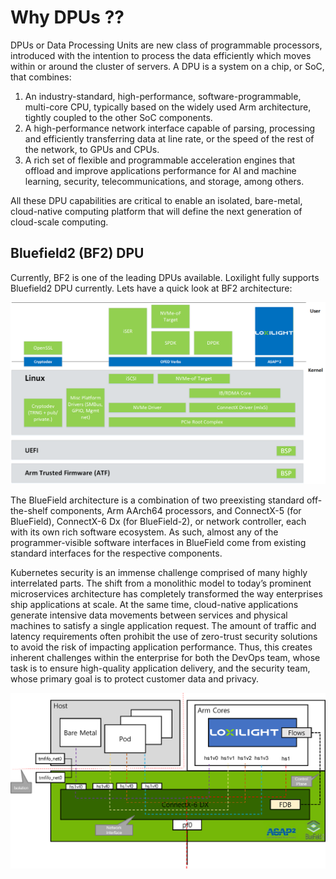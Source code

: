 # Why DPUs ??

DPUs or Data Processing Units are new class of programmable processors, introduced with the intention to process the data efficiently which moves within or around the cluster of servers. A DPU is a system on a chip, or SoC, that combines:

1.	An industry-standard, high-performance, software-programmable, multi-core CPU, typically based on the widely used Arm architecture, tightly coupled to the other SoC components.
2.	A high-performance network interface capable of parsing, processing and efficiently transferring data at line rate, or the speed of the rest of the network, to GPUs and CPUs.
3.	A rich set of flexible and programmable acceleration engines that offload and improve applications performance for AI and machine learning, security, telecommunications, and storage, among others.

All these DPU capabilities are critical to enable an isolated, bare-metal, cloud-native computing platform that will define the next generation of cloud-scale computing.

## Bluefield2 (BF2) DPU

Currently, BF2 is one of the leading DPUs available. Loxilight fully supports Bluefield2 DPU currently.  Lets have a quick look at BF2 architecture:

![ebpf](photos/bf2.png)

The BlueField architecture is a combination of two preexisting standard off-the-shelf components, Arm AArch64 processors, and ConnectX-5 (for BlueField), ConnectX-6 Dx (for BlueField-2), or network controller, each with its own rich software ecosystem. As such, almost any of the programmer-visible software interfaces in BlueField come from existing standard interfaces for the respective components.

Kubernetes security is an immense challenge comprised of many highly interrelated parts. The shift from a monolithic model to today’s prominent microservices architecture has completely transformed the way enterprises ship applications at scale. At the same time, cloud-native applications generate intensive data movements between services and physical machines to satisfy a single application request.
The amount of traffic and latency requirements often prohibit the use of zero-trust security solutions to avoid the risk of impacting application performance. Thus, this creates inherent challenges within the enterprise for both the DevOps team, whose task is to ensure high-quality application delivery, and the security team, whose primary goal is to protect customer data and privacy.

![ebpf](photos/loxibf2.png)
